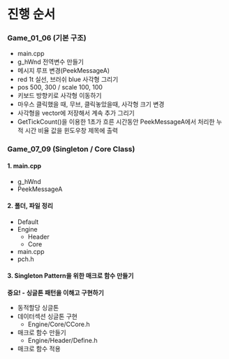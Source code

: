 # 진행 순서

### Game_01_06 (기본 구조)
- main.cpp
- g_hWnd 전역변수 만들기
- 메시지 루프 변경(PeekMessageA)
- red 1t 실선, 브러쉬 blue 사각형 그리기
- pos  500, 300 / scale 100, 100
- 키보드 방향키로 사각형 이동하기
- 마우스 클릭했을 때, 무브, 클릭놓았을때, 사각형 크기 변경
- 사각형을 vector에 저장해서 계속 추가 그리기
- GetTickCount()을 이용한 1초가 흐른 시간동안 PeekMessageA에서 처리한 누적 시간 비율 값을 윈도우창 제목에 출력


### Game_07_09 (Singleton / Core Class)
#### 1. main.cpp
- g_hWnd 
- PeekMessageA

#### 2. 폴더, 파일 정리
- Default
- Engine
  - Header
  - Core
- main.cpp
- pch.h

#### 3. Singleton Pattern을 위한 매크로 함수 만들기
**중요! - 싱글톤 패턴을 이해고 구현하기**
- 동적할당 싱글톤
- 데이터섹션 싱글톤 구현
  - Engine/Core/CCore.h
- 매크로 함수 만들기  
  - Engine/Header/Define.h
- 매크로 함수 적용




























